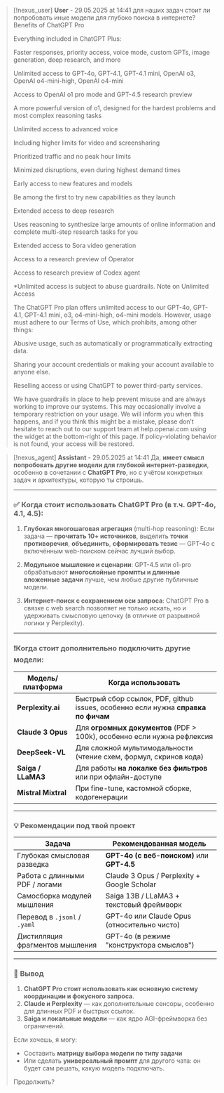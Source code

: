 >[!nexus_user] **User** - 29.05.2025 at 14:41
> для наших задач стоит ли попробовать иные модели для глубоко поиска в интернете? Benefits of ChatGPT Pro
> 
>  Everything included in ChatGPT Plus:
> 
>  Faster responses, priority access, voice mode, custom GPTs, image generation, deep research, and more
> 
>  Unlimited access to GPT-4o, GPT-4.1, GPT-4.1 mini, OpenAI o3, OpenAI o4-mini-high, OpenAI o4-mini 
> 
>  Access to OpenAI o1 pro mode and GPT-4.5 research preview
> 
>  A more powerful version of o1, designed for the hardest problems and most complex reasoning tasks
> 
>  Unlimited access to advanced voice
> 
>  Including higher limits for video and screensharing
> 
>  Prioritized traffic and no peak hour limits
> 
>  Minimized disruptions, even during highest demand times
> 
>  Early access to new features and models
> 
>  Be among the first to try new capabilities as they launch
> 
>  Extended access to deep research
> 
>  Uses reasoning to synthesize large amounts of online information and complete multi-step research tasks for you
> 
>  Extended access to Sora video generation
> 
>  Access to a research preview of Operator
> 
>  Access to research preview of Codex agent
> 
> *Unlimited access is subject to abuse guardrails.
> Note on Unlimited Access
> 
> The ChatGPT Pro plan offers unlimited access to our GPT-4o, GPT-4.1, GPT-4.1 mini, o3, o4-mini-high, o4-mini models. However, usage must adhere to our Terms of Use, which prohibits, among other things:
> 
>  Abusive usage, such as automatically or programmatically extracting data.
> 
>  Sharing your account credentials or making your account available to anyone else.
> 
>  Reselling access or using ChatGPT to power third-party services.
> 
> We have guardrails in place to help prevent misuse and are always working to improve our systems. This may occasionally involve a temporary restriction on your usage. We will inform you when this happens, and if you think this might be a mistake, please don’t hesitate to reach out to our support team at help.openai.com using the widget at the bottom-right of this page. If policy-violating behavior is not found, your access will be restored.
<!-- UID: 5bae319b-7f07-44bd-bdef-db25ffb857c9 -->




>[!nexus_agent] **Assistant** - 29.05.2025 at 14:41
> Да, **имеет смысл попробовать другие модели для глубокой интернет-разведки**, особенно в сочетании с **ChatGPT Pro**, но с учётом конкретных задач и архитектуры, которую ты строишь.
> 
> ---
> 
> ### ✅ Когда стоит использовать ChatGPT Pro (в т.ч. GPT-4o, 4.1, 4.5):
> 1. **Глубокая многошаговая агрегация** (multi-hop reasoning): 
>  Если задача — **прочитать 10+ источников**, выделить **точки противоречия**, **объединить**, **сформировать тезис** — GPT-4o с включённым web-поиском сейчас лучший выбор.
> 
> 2. **Модульное мышление и сценарии**: 
>  GPT-4.5 или o1-pro обрабатывают **многослойные промпты и длинные вложенные задачи** лучше, чем любые другие публичные модели.
> 
> 3. **Интернет-поиск с сохранением оси запроса**: 
>  ChatGPT Pro в связке с web search позволяет не только искать, но и удерживать смысловую цепочку (в отличие от разрывной логики у Perplexity).
> 
> ---
> 
> ### ❗Когда стоит **дополнительно** подключить другие модели:
> 
> | Модель/платформа | Когда использовать |
> |------------------------|------------------------------------------------------------------------------------|
> | **Perplexity.ai** | Быстрый сбор ссылок, PDF, github issues, особенно если нужна **справка по фичам** |
> | **Claude 3 Opus** | Для **огромных документов** (PDF > 100k), особенно если нужна рефлексия |
> | **DeepSeek-VL** | Для сложной мультимодальности (чтение схем, формул, скринов кода) |
> | **Saiga / LLaMA3** | Для работы **на локалке без фильтров** или при офлайн-доступе |
> | **Mistral Mixtral** | При fine-tune, кастомной сборке, кодогенерации |
> 
> ---
> 
> ### 💡 Рекомендации под твой проект
> 
> | Задача | Рекомендованная модель |
> |-----------------------------------|-----------------------------------------------|
> | Глубокая смысловая разведка | **GPT-4o (с веб-поиском)** или **GPT-4.5** |
> | Работа с длинными PDF / логами | Claude 3 Opus / Perplexity + Google Scholar |
> | Самосборка модулей мышления | Saiga 13B / LLaMA3 + текстовый фреймворк |
> | Перевод в `.jsonl` / `.yaml` | GPT-4o или Claude Opus (относительно чисто) |
> | Дистилляция фрагментов мышления | GPT-4o (в режиме "конструктора смыслов") |
> 
> ---
> 
> ### 📌 Вывод
> 
> 1. **ChatGPT Pro стоит использовать как основную систему координации и фокусного запроса**.
> 2. **Claude и Perplexity** — как дополнительные сенсоры, особенно для длинных PDF и быстрых ссылок.
> 3. **Saiga и локальные модели** — как ядро AGI-фреймворка без ограничений.
> 
> Если хочешь, я могу:
> 
> - Составить **матрицу выбора модели по типу задачи**
> - Или сделать **универсальный промпт** для другого чата: он будет сам решать, какую модель подключать.
> 
> Продолжить?
<!-- UID: 61368259-790b-47b4-97a4-d2b71ef6bdb0 -->